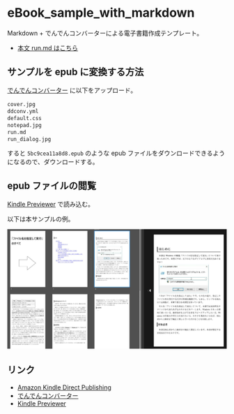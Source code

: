# eBook_sample_with_markdown
Markdown + でんでんコンバーターによる電子書籍作成テンプレート。

- [本文 run.md はこちら](run.md)

## サンプルを epub に変換する方法
[でんでんコンバーター](https://conv.denshochan.com/) に以下をアップロード。

```
cover.jpg
ddconv.yml
default.css
notepad.jpg
run.md
run_dialog.jpg
```

すると `5bc9cea11a8d8.epub` のような epub ファイルをダウンロードできるようになるので、ダウンロードする。

## epub ファイルの閲覧
[Kindle Previewer](https://kdp.amazon.co.jp/ja_JP/help/topic/G202131170) で読み込む。

以下は本サンプルの例。

![kindle_preview_sample.jpg](kindle_preview_sample.jpg)

## リンク
- [Amazon Kindle Direct Publishing](https://kdp.amazon.co.jp/ja_JP/)
- [でんでんコンバーター](https://conv.denshochan.com/)
- [Kindle Previewer](https://kdp.amazon.co.jp/ja_JP/help/topic/G202131170)
